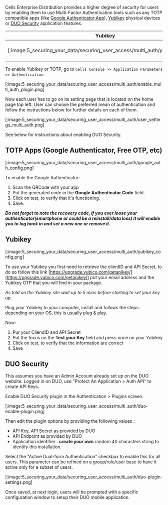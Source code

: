 Cells Enterprise Distribution provides a higher degree of security for users by enabling them to use Multi-Factor Authentication tools such as any TOTP compatible apps (like [Google Authenticator App](https://en.wikipedia.org/wiki/Google_Authenticator)), [Yubikey](https://www.yubico.com/) physical devices or [DUO Security](https://duo.com) application features.

| Yubikey                                                                        | Google Authenticator (or any TOTP compatible app)                                                 |  Duo Security Push                            |
| ------------------------------------------------------------------------------ | ------------------------------------------------------------------------------------------------- |-----|
| [:image:5_securing_your_data/securing_user_access/multi_auth/yubikey_logo.png] | [:image-popup:5_securing_your_data/securing_user_access/multi_auth/google_authenticator_logo.png] | [:image-popup:5_securing_your_data/securing_user_access/multi_auth/duo-security-logo.png]| 


To enable Yubikey or TOTP, go to `Cells Console >> Application Parameters >> Authentication`.

[:image:5_securing_your_data/securing_user_access/multi_auth/enable_multi_auth_plugin.png]

Now each user has to go on its setting page that is located on the home page top left. User can choose the preferred mean of authentication and follow the instructions below for further details on each of them.

[:image:5_securing_your_data/securing_user_access/multi_auth/user_settings_multi_auth.png]

See below for instructions about enabling DUO Security.

## TOTP Apps (Google Authenticator, Free OTP, etc)

[:image:5_securing_your_data/securing_user_access/multi_auth/google_auth_config.png]

To enable the Google Authenticator:

1. Scan the QRCode with your app
2. Put the generated code in the **Google Authenticator Code** field.
3. Click on test, to verify that it's functioning.
4. Save.

*__Do not forget to note the recovery code, if you ever loose your authenticator(smartphone or could be a reinstall/data loss) it will enable you to log back in and set a new one or remove it.__*

## Yubikey

[:image:5_securing_your_data/securing_user_access/multi_auth/yubikey_config.png]

To use your Yubikey you first need to retrieve the clientID and API Secret, to do so follow this link
[https://upgrade.yubico.com/getapikey/](https://upgrade.yubico.com/getapikey/) put your email address and the Yubikey OTP that you will find in your package.

*As told on the Yubikey site wait up to 5 mins before starting to set your key up*.

Plug your Yubikey to your computer, install and follows the steps: depending on your OS, this is usually plug & play.

Now:

1. Pur your CliendID and API Secret
2. Put the focus on the **Test your Key** field and press once on your Yubikey
3. Click on test, to verify that the information are correct
4. Save

## DUO Security

This assumes you have an Admin Account already set up on the DUO website. Logged in on DUO, use "Protect An Application > Auth API" to create API Keys.

Enable DUO Security plugin in the Authentication > Plugins screen.

[:image:5_securing_your_data/securing_user_access/multi_auth/duo-enable-plugin.png]

Then edit the plugin options by providing the following values : 

 - API Key, API Secret as provided by DUO
 - API Endpoint as provided by DUO
 - Application identifier : **create your own** random 40 characters string to identify this installation.

Select the "Active Dual-form Authentication" checkbox to enable this for all users. This parameter can be refined on a group/role/user base to have it active only for a subset of users.

[:image:5_securing_your_data/securing_user_access/multi_auth/duo-plugin-settings.png]

Once saved, at next login, users will be prompted with a specific configuration window to setup their DUO mobile application.

